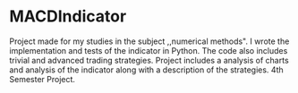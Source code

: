 # MACDIndicator
Project made for my studies in the subject ,,numerical methods". I wrote the implementation and tests of the indicator in Python. The code also includes trivial and advanced trading strategies. Project includes a analysis of charts and analysis of the indicator along with a description of the strategies. 4th Semester Project.
